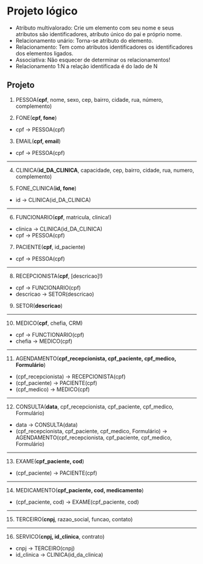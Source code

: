 # Projeto lógico

- Atributo multivalorado: Crie um elemento com seu nome e seus atributos são identificadores, atríbuto único do pai e próprio nome.
- Relacionamento unário: Torna-se atributo do elemento.
- Relacionamento: Tem como atributos identificadores os identificadores dos elementos ligados.
- Associativa: Não esquecer de determinar os relacionamentos!
- Relacionamento 1:N a relação identificada é do lado de N

## Projeto

1. PESSOA(**cpf**, nome, sexo, cep, bairro, cidade, rua, número, complemento)

2. FONE(**cpf, fone**)

- cpf -> PESSOA(cpf)

3. EMAIL(**cpf, email**)

- cpf -> PESSOA(cpf)

---

4. CLINICA(**id_DA_CLINICA**, capacidade, cep, bairro, cidade, rua, numero, complemento)

5. FONE_CLINICA(**id, fone**)

- id -> CLINICA(id_DA_CLINICA)

---

6. FUNCIONARIO(**cpf**, matricula, clinica!)

- clinica -> CLINICA(id_DA_CLINICA)
- cpf -> PESSOA(cpf)

7. PACIENTE(**cpf**, id_paciente)

- cpf -> PESSOA(cpf)

---

8. RECEPCIONISTA(**cpf**, [descricao]!)

- cpf -> FUNCIONARIO(cpf)
- descricao -> SETOR(descricao)

9. SETOR(**descricao**)

---

10. MEDICO(**cpf**, chefia, CRM)

- cpf -> FUNCTIONARIO(cpf)
- chefia -> MEDICO(cpf)

---

11. AGENDAMENTO(**cpf_recepcionista, cpf_paciente, cpf_medico, Formulário**)

- (cpf_recepcionista) -> RECEPCIONISTA(cpf)
- (cpf_paciente) -> PACIENTE(cpf)
- (cpf_medico) -> MEDICO(cpf)

---

12. CONSULTA(**data**, cpf_recepcionista, cpf_paciente, cpf_medico, Formulário)

- data -> CONSULTA(data)
- (cpf_recepcionista, cpf_paciente, cpf_medico, Formulário) -> AGENDAMENTO(cpf_recepcionista, cpf_paciente, cpf_medico, Formulário)

---

13. EXAME(**cpf_paciente, cod**)

- (cpf_paciente) -> PACIENTE(cpf)

---

14. MEDICAMENTO(**cpf_paciente, cod, medicamento**)

- (cpf_paciente, cod) -> EXAME(cpf_paciente, cod)

---

15. TERCEIRO(**cnpj**, razao_social, funcao, contato)

---

16. SERVICO(**cnpj, id_clinica**, contrato)

- cnpj -> TERCEIRO(cnpj)
- id_clinica -> CLINICA(id_da_clinica)
